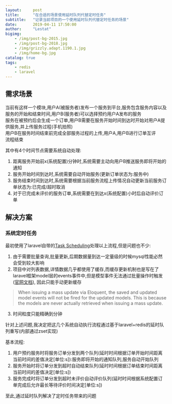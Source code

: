 ```yaml
---
layout:     post
title:      "在合适的场景使用延时队列代替定时任务"
subtitle:   "记录当前项目的一个使用延时队列代替定时任务的场景"
date:       2019-04-11 17:50:00
author:     "Lestat"
bigimg:
    - /img/post-bg-2015.jpg
    - /img/post-bg-2018.jpg
    - /img/grizzly.adapt.1190.1.jpg
    - /img/home-bg.jpg
catalog: true
tags:
    - redis
    - laravel
---
```


## 需求场景

当前有这样一个模块,用户A(被服务者)发布一个服务到平台,服务包含服务内容以及服务的开始和结束时间,用户B(服务者)可以选择预约用户A发布的服务  
服务在被预约后会生成一个订单,用户B需要在服务开始时间到达时开始对用户A提供服务,并上传服务过程(手机拍照)  
用户B在服务时间结束前完成全部服务过程的上传,用户A,用户B进行订单互评  
流程结束  


其中有4个时间节点需要系统自动处理:  
1. 距离服务开始前x(系统配置)分钟时,系统需要主动向用户B推送服务即将开始的通知  
2. 服务开始时间到达时,系统需要自动开始服务(更新订单状态为:服务中)  
3. 服务结束时间到达时,系统需要根据当前服务流程上传情况自动更新当前服务订单状态为:已完成/超时取消  
4. 对于已完成未评价的服务订单,系统需要在到达x(系统配置)小时后自动评价订单  

## 解决方案

### 系统定时任务

最初使用了laravel自带的[Task Scheduling](https://laravel.com/docs/5.5/scheduling)处理以上流程,但是问题也不少:  
1. 由于需要批量查询,批量更新,后期数据量到达一定量级的时候mysql性能必然会受到较大影响  
2. 项目中对列表数据,详情数据几乎都使用了缓存,而缓存更新机制也是写在了laravel框架model层的events事件中,但是模型事件无法通过批量操作时触发([官网文档](https://laravel.com/docs/5.5/eloquent)), 因此只能手动更新缓存  
> When issuing a mass update via Eloquent, the saved and updated model events will not be fired for the updated models. This is because the models are never actually retrieved when issuing a mass update.  

3. 时间粒度只能精确到分钟  

针对上述问题,我决定把这几个系统自动执行流程通过基于laravel+redis的延时队列重写(内部通过zset实现)  

基本流程:  

1. 用户预约服务时将服务订单分发到两个队列(延时时间根据订单开始时间距离当前时间的差值决定[单位:s]):服务即将开始的通知队列,服务自动开始队列  
2. 服务开始时将订单分发到超时自动结束队列(延时时间根据订单结束时间距离当前时间的差值决定[单位:s])  
3. 服务完成时将订单分发到超时未评价自动评价队列(延时时间根据系统配置订单完成后允许最长等待评价时间决定[单位:s])  

至此,通过延时队列解决了定时任务带来的问题
